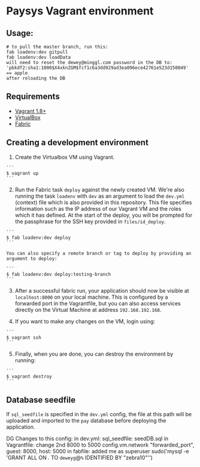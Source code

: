 # Paysys Vagrant environment


## Usage:
	# to pull the master branch, run this:
	fab loadenv:dev gitpull
	fab loadenv:dev loadData
	will need to reset the dewey@minggl.com password in the DB to:
	'pbkdf2:sha1:1000$X4xknZGM$fcf1c6a3dd929ad3ea096ece42761e523d150049' == apple
	after reloading the DB

## Requirements

 - [Vagrant 1.8+](https://www.vagrantup.com/downloads.html)
 - [VirtualBox](https://www.virtualbox.org/wiki/Downloads)
 - [Fabric](http://www.fabfile.org/)

## Creating a development environment

  1. Create the Virtualbox VM using Vagrant.

    ```
    $ vagrant up
    ```

  2. Run the Fabric task `deploy` against the newly created VM. We're also running the task `loadenv` with `dev` as an argument to load the `dev.yml` (context) file which is also provided in this repository. This file specifies information such as the IP address of our Vagrant VM and the roles which it has defined. At the start of the deploy, you will be prompted for the passphrase for the SSH key provided in `files/id_deploy`.

    ```
    $ fab loadenv:dev deploy
    ```

    You can also specify a remote branch or tag to deploy by providing an argument to deploy:

    ```
    $ fab loadenv:dev deploy:testing-branch
    ```

  3. After a successful fabric run, your application should now be visible at `localhost:8000` on your local machine. This is configured by a forwarded port in the Vagrantfile, but you can also access services directly on the Virtual Machine at address `192.168.192.168`.

  4. If you want to make any changes on the VM, login using:

    ```
    $ vagrant ssh
    ```

  5. Finally, when you are done, you can destroy the environment by running:

    ```
    $ vagrant destroy
    ```

## Database seedfile

If `sql_seedfile` is specified in the `dev.yml` config, the file at this path will be uploaded and imported to the `pay` database before deploying the application.


DG Changes to this config:
in dev.yml:
	sql_seedfile: seedDB.sql
in Vagrantfile:
	change 2nd 8000 to 5000
	config.vm.network "forwarded_port", guest: 8000, host: 5000
in fabfile:
	added me as superuser
	sudo('mysql -e \'GRANT ALL ON *.* TO `deweyg`@`%` IDENTIFIED BY "zebra10"\'')